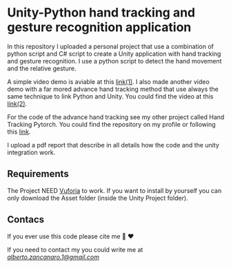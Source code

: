 # Unity-Python hand tracking and gesture recognition application
In this repository I uploaded a personal project that use a combination of python script and C# script to create a Unity application with hand tracking and gesture recognition.
I use a python script to detect the hand movement and the relative gesture.

A simple video demo is aviable at this [link(1)](https://www.youtube.com/watch?v=O4Udf7Gu3zE). I also made another video demo with a far mored advance hand tracking method that use always the same technique to link Python and Unity. You could find the video at this [link(2)](https://www.youtube.com/watch?v=1nmR-dRdeos).

For the code of the advance hand tracking see my other project called Hand Tracking Pytorch. You could find the repository on my profile or following this [link](https://github.com/jesus-333/Hand-Tracking-Pytorch).

I upload a pdf report that describe in all details how the code and the unity integration work.

## Requirements
The Project NEED [Vuforia](https://developer.vuforia.com/) to work. If you want to install by yourself you can only download the Asset folder (inside the Unity Project folder).

## Contacs 
If you ever use this code please cite me  :pray:  :heart:

If you need to contact my you could write me at *alberto.zancanaro.1@gmail.com*

<!-- * **NB: THE PROJECT TO WORK NEED SOME FILE THAT I CAN'T UPLOAD ON GITHUB FOR SIZE REASONS.**  -->
<!-- * The file are available at the following [link](https://drive.google.com/file/d/1doIFMfhjTz7fKd_B_HhHGWr5agNh242I/view?usp=sharing) . Download them an put the in the path specify by the file path extra thing.txt  -->
